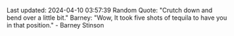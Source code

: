 Last updated: 2024-04-10 03:57:39
Random Quote: "Crutch down and bend over a little bit."
Barney: "Wow, It took five shots of tequila to have you in that position." - Barney Stinson